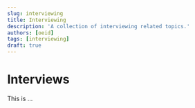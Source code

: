 ```yaml
---
slug: interviewing
title: Interviewing
description: 'A collection of interviewing related topics.'
authors: [oeid]
tags: [interviewing]
draft: true
---
```


# Interviews

This is ...
